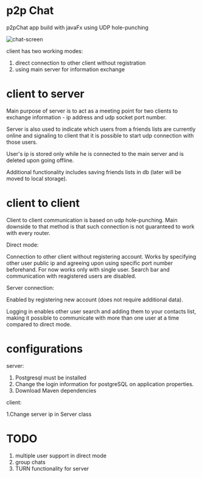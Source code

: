 # p2p Chat

p2pChat app build with javaFx using UDP hole-punching



![chat-screen](https://user-images.githubusercontent.com/53341064/159577880-2e06a59c-7eed-4ffc-a8ce-e2849485051d.png)

client has two working modes:
1. direct connection to other client without registration
2. using main server for information exchange

# client to server

Main purpose of server is to act as a meeting point for two clients to exchange information - ip address and udp socket port number.

Server is also used to indicate which users from a friends lists are currently online and signaling to client that it is possible to start udp connection with those users.

User's ip is stored only while he is connected to the main server and is deleted upon going offline.

Additional functionality includes saving friends lists in db (later will be moved to local storage).  


# client to client

Client to client communication is based on udp hole-punching. Main downside to that method is that such connection is not guaranteed to work with every router.

Direct mode:

Connection to other client without registering account. Works by specifying other user public ip and agreeing upon using specific port number beforehand.
For now works only with single user. Search bar and communication with reagistered users are disabled.

Server connection:

Enabled by registering new account (does not require additional data). 

Logging in enables other user search and adding them to your contacts list, making it possible to communicate with more than one user at a time compared to direct mode.

# configurations

server:

1. Postgresql must be installed
2. Change the login information for postgreSQL on application properties.
3. Download Maven dependencies

client:

1.Change server ip in Server class  

# TODO
1. multiple user support in direct mode
2. group chats
3. TURN functionality for server

